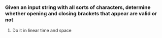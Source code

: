 ### Given an input string with all sorts of characters, determine whether opening and closing brackets that appear are valid or not

1. Do it in linear time and space